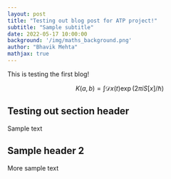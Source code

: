 ```yaml
---
layout: post
title: "Testing out blog post for ATP project!"
subtitle: "Sample subtitle"
date: 2022-05-17 10:00:00
background: '/img/maths_background.png'
author: "Bhavik Mehta"
mathjax: true
---
```


This is testing the first blog!

$$
K(a,b) = \int \mathcal{D}x(t) \exp(2\pi i S[x]/\hbar)
$$

## Testing out section header

Sample text

## Sample header 2

More sample text

